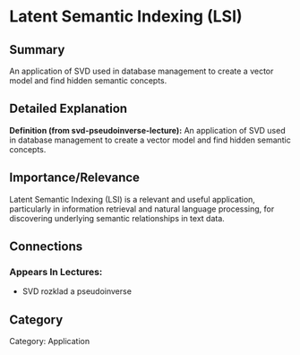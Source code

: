 # Latent Semantic Indexing (LSI)

## Summary
An application of SVD used in database management to create a vector model and find hidden semantic concepts.

## Detailed Explanation
**Definition (from svd-pseudoinverse-lecture):** An application of SVD used in database management to create a vector model and find hidden semantic concepts.

## Importance/Relevance
Latent Semantic Indexing (LSI) is a relevant and useful application, particularly in information retrieval and natural language processing, for discovering underlying semantic relationships in text data.

## Connections
### Appears In Lectures:
* SVD rozklad a pseudoinverse

## Category
Category: Application